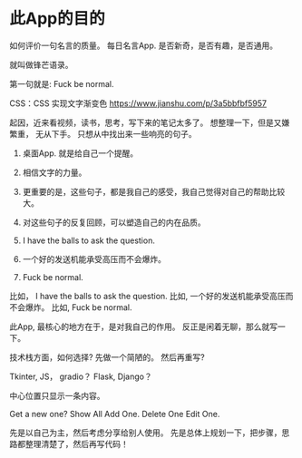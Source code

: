 # 此App的目的

如何评价一句名言的质量。
每日名言App.
是否新奇，是否有趣，是否通用。

就叫做锋芒语录。

第一句就是: Fuck be normal.

CSS：CSS 实现文字渐变色
https://www.jianshu.com/p/3a5bbfbf5957


起因，近来看视频，读书，思考，写下来的笔记太多了。
想整理一下，但是又嫌繁重， 无从下手。
只想从中找出来一些响亮的句子。



1. 桌面App. 就是给自己一个提醒。 
2. 相信文字的力量。
3. 更重要的是，这些句子，都是我自己的感受，我自己觉得对自己的帮助比较大。
4. 对这些句子的反复回顾，可以塑造自己的内在品质。

1. I have the balls to ask the question.
2. 一个好的发送机能承受高压而不会爆炸。
3. Fuck be normal.



比如， I have the balls to ask the question.
比如,  一个好的发送机能承受高压而不会爆炸。
比如, Fuck be normal.


此App, 最核心的地方在于，是对我自己的作用。
反正是闲着无聊，那么就写一下。


技术栈方面，如何选择?
先做一个简陋的。 然后再重写?

Tkinter, JS， gradio？
Flask, Django？


中心位置只显示一条内容。

Get a new one? 
Show All
Add One.
Delete One
Edit One.

先是以自己为主，然后考虑分享给别人使用。
先是总体上规划一下，把步骤，思路都整理清楚了，然后再写代码！

